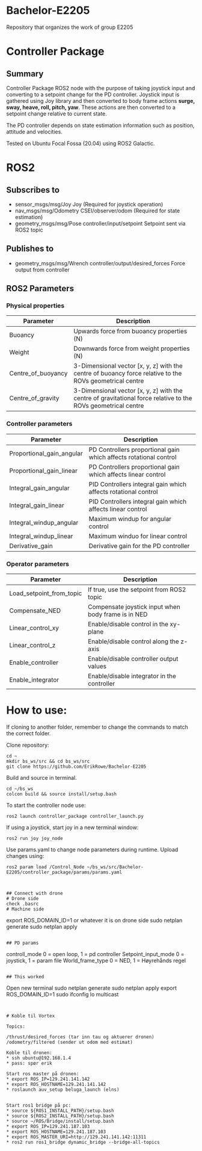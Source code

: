 # Bachelor-E2205
Repository that organizes the work of group E2205

# Controller Package

## Summary

Controller Package ROS2 node with the purpose of taking joystick input and converting to a setpoint change for the PD controller. Joystick input is gathered using Joy library and then converted to body frame actions **surge, sway, heave, roll, pitch, yaw**. These actions are then converted to a setpoint change relative to current state.

The PD controller depends on state estimation information such as position, attitude and velocities. 

Tested on Ubuntu Focal Fossa (20.04) using ROS2 Galactic.

# ROS2

## Subscribes to
* sensor_msgs/msg/Joy Joy (Required for joystick operation)
* nav_msgs/msg/Odometry CSEI/observer/odom (Required for state estimation)
* geometry_msgs/msg/Pose controller/input/setpoint Setpoint sent via ROS2 topic

## Publishes to
* geometry_msgs/msg/Wrench controller/output/desired_forces Force output from controller

## ROS2 Parameters

### Physical properties
| Parameter | Description |
| --- | ----------- |
| Buoancy | Upwards force from buoancy properties (N) |
| Weight | Downwards force from weight properties (N) |
| Centre_of_buoyancy | 3-Dimensional vector [x, y, z] with the centre of buoancy force relative to the ROVs geometrical centre |
| Centre_of_gravity | 3-Dimensional vector [x, y, z] with the centre of gravitational force relative to the ROVs geometrical centre |

### Controller parameters
| Parameter | Description |
| --- | ----------- |
| Proportional_gain_angular | PD Controllers proportional gain which affects rotational control |
| Proportional_gain_linear | PD Controllers proportional gain which affects linear control |
| Integral_gain_angular | PID Controllers integral gain which affects rotational control |
| Integral_gain_linear | PID Controllers integral gain which affects linear control |
| Integral_windup_angular | Maximum windup for angular control |
| Integral_windup_linear | Maximum winduo for linear control |
| Derivative_gain | Derivative gain for the PD controller |

### Operator parameters
| Parameter | Description |
| --- | ----------- |
| Load_setpoint_from_topic | If true, use the setpoint from ROS2 topic |
| Compensate_NED | Compensate joystick input when body frame is in NED |
| Linear_control_xy | Enable/disable control in the xy-plane |
| Linear_control_z | Enable/disable control along the z-axis |
| Enable_controller | Enable/disable controller output values |
| Enable_integrator | Enable/disable integrator in the controller |



# How to use:

If cloning to another folder, remember to change the commands to match the correct folder.

Clone repository:
```
cd ~
mkdir bs_ws/src && cd bs_ws/src
git clone https://github.com/ErikRowe/Bachelor-E2205
```

Build and source in terminal.
```
cd ~/bs_ws
colcon build && source install/setup.bash
```
To start the controller node use:
```
ros2 launch controller_package controller_launch.py
```

If using a joystick, start joy in a new terminal window:
```
ros2 run joy joy_node
```

Use params.yaml to change node parameters during runtime. Upload changes using:
```
ros2 param load /Control_Node ~/bs_ws/src/Bachelor-E2205/controller_package/params/params.yaml
```

```


## Connect with drone
# Drone side
check .basrc
# Machine side
```
export ROS_DOMAIN_ID=1 or whatever it is on drone side
sudo netplan generate
sudo netplan apply
```

## PD params
```
controll_mode 0 = open loop, 1 = pd controller
Setpoint_input_mode 0 = joystick, 1 = param file
World_frame_type 0 = NED, 1 = Høyrehånds regel
```

## This worked
```
Open new terminal
sudo netplan generate
sudo netplan apply
export ROS_DOMAIN_ID=1
sudo ifconfig lo multicast
```


# Koble til Vortex

Topics:

/thrust/desired_forces (tar inn tau og aktuerer dronen)
/odometry/filtered (sender ut odom med estimat)

Koble til dronen:
* ssh ubuntu@192.168.1.4
* pass: spør erik

Start ros master på dronen:
* export ROS_IP=129.241.141.142
* export ROS_HOSTNAME=129.241.141.142
* roslaunch auv_setup beluga_launch (elns)


Start ros1 bridge på pc:
* source ${ROS1_INSTALL_PATH}/setup.bash
* source ${ROS2_INSTALL_PATH}/setup.bash
* source ~/ROS/Bridge/install/setup.bash
* export ROS_IP=129.241.187.103
* export ROS_HOSTNAME=129.241.187.103
* export ROS_MASTER_URI=http://129.241.141.142:11311
* ros2 run ros1_bridge dynamic_bridge --bridge-all-topics
